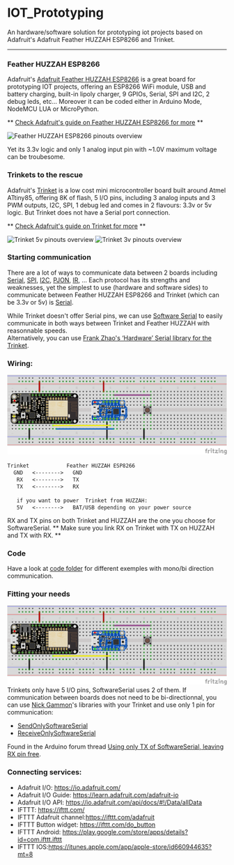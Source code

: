 # IOT_Prototyping
An hardware/software solution for prototyping iot projects based on Adafruit's Adafruit Feather HUZZAH ESP8266 and Trinket.
___
### Feather HUZZAH ESP8266
Adafruit's [Adafruit Feather HUZZAH ESP8266](https://learn.adafruit.com/adafruit-feather-huzzah-esp8266?view=all) is a great board for prototyping IOT projects, offering an ESP8266 WiFi module, USB and battery charging, built-in lipoly charger, 9 GPIOs, Serial, SPI and I2C, 2 debug leds, etc... Moreover it can be coded either in Arduino Mode, NodeMCU LUA or MicroPython.  

** [Check Adafruit's guide on Feather HUZZAH ESP8266 for more](https://learn.adafruit.com/adafruit-feather-huzzah-esp8266?view=all) **

![Feather HUZZAH ESP8266 pinouts overview](https://cdn-learn.adafruit.com/assets/assets/000/041/888/large1024/adafruit_products_Huzzah_ESP8266_v1_1.png?1495562428)

Yet its 3.3v logic and only 1 analog input pin with ~1.0V maximum voltage can be troubesome.

### Trinkets to the rescue
Adafruit's [Trinket](https://learn.adafruit.com/introducing-trinket?view=all) is a low cost mini microcontroller board built around Atmel ATtiny85, offering 8K of flash, 5 I/O pins, including 3 analog inputs and 3 PWM outputs, I2C, SPI, 1 debug led and comes in 2 flavours: 3.3v or 5v logic. But Trinket does not have a Serial port connection.

** [Check Adafruit's guide on Trinket for more](https://learn.adafruit.com/introducing-trinket?view=all) **

![Trinket 5v pinouts overview](https://arduining.files.wordpress.com/2014/01/wpid-trinket_pinout_diagram_c.jpg)
![Trinket 3v pinouts overview](https://arduining.files.wordpress.com/2014/04/trinket_3v_microusb.jpg)

### Starting communication
There are a lot of ways to communicate data between 2 boards including [Serial](https://learn.sparkfun.com/tutorials/serial-communication),  [SPI](https://learn.sparkfun.com/tutorials/serial-peripheral-interface-spi), [I2C](https://learn.sparkfun.com/tutorials/i2c), [PJON](https://github.com/gioblu/PJON), [IR](https://learn.sparkfun.com/tutorials/ir-communication), ... Each protocol has its strengths and weaknesses, yet the simplest to use (hardware and software sides) to communicate between Feather HUZZAH ESP8266 and Trinket (which can be 3.3v or 5v) is [Serial](https://learn.sparkfun.com/tutorials/serial-communication).

While Trinket doesn't offer Serial pins, we can use [Software Serial](https://www.arduino.cc/en/Reference/SoftwareSerial) to easily communicate in both ways between Trinket and Feather HUZZAH with reasonnable speeds.  
Alternatively, you can use [Frank Zhao's ‘Hardware’ Serial library for the Trinket](https://github.com/frank26080115/Arduino-UsiSerial-Library/).

### Wiring:
![Fritzing bi direction communication wiring](IOT_Prototyping_bidirection.png)
```
Trinket            Feather HUZZAH ESP8266
  GND   <-------->   GND
   RX   <-------->   TX
   TX   <-------->   RX

   if you want to power  Trinket from HUZZAH:
   5V   <-------->   BAT/USB depending on your power source
```
RX and TX pins on both Trinket and HUZZAH are the one you choose for SoftwareSerial. ** Make sure you link RX on Trinket with TX on HUZZAH and TX with RX. **

### Code
Have a look at [code folder](code) for different exemples with mono/bi direction communication.

### Fitting your needs
![Fritzing mono direction communication wiring](IOT_Prototyping_monodirection.png)
Trinkets only have 5 I/O pins, SoftwareSerial uses 2 of them. If communication between boards does not need to be bi-directionnal, you can use [Nick Gammon](http://www.gammon.com.au/)'s libraries with your Trinket and use only 1 pin for communication:
- [SendOnlySoftwareSerial](http://gammon.com.au/Arduino/SendOnlySoftwareSerial.zip)
- [ReceiveOnlySoftwareSerial](http://gammon.com.au/Arduino/ReceiveOnlySoftwareSerial.zip)  

Found in the Arduino forum thread [Using only TX of SoftwareSerial, leaving RX pin free](http://forum.arduino.cc/index.php?topic=112013.0).

### Connecting services:
- Adafruit I/O: https://io.adafruit.com/
- Adafruit I/O Guide: https://learn.adafruit.com/adafruit-io
- Adafruit I/O API: https://io.adafruit.com/api/docs/#!/Data/allData
- IFTTT: https://ifttt.com/
- IFTTT Adafruit channel:https://ifttt.com/adafruit
- IFTTT Button widget: https://ifttt.com/do_button
- IFTTT Android: https://play.google.com/store/apps/details?id=com.ifttt.ifttt
- IFTTT IOS:https://itunes.apple.com/app/apple-store/id660944635?mt=8
